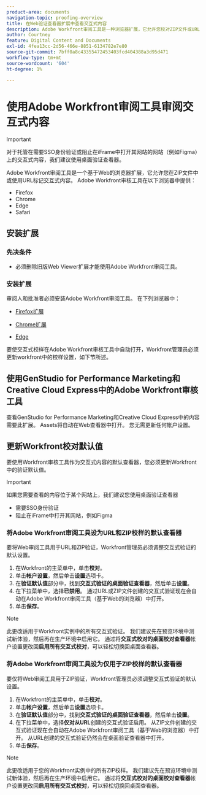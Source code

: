 ```yaml
---
product-area: documents
navigation-topic: proofing-overview
title: 在Web验证查看器扩展中查看交互式内容
description: Adobe Workfront审阅工具是一种浏览器扩展，它允许您校对ZIP文件或URL中的交互式内容。
author: Courtney
feature: Digital Content and Documents
exl-id: 4fea13cc-2d56-466e-8851-6134782e7e80
source-git-commit: 7bff0a8c43355472453403fcd404388a3d95d471
workflow-type: tm+mt
source-wordcount: '604'
ht-degree: 1%

---
```


# 使用Adobe Workfront审阅工具审阅交互式内容


>[!IMPORTANT]
>
> 对于托管在需要SSO身份验证或阻止在iFrame中打开其网站的网站（例如Figma）上的交互式内容，我们建议使用桌面验证查看器。

Adobe Workfront审阅工具是一个基于Web的浏览器扩展，它允许您在ZIP文件中或使用URL标记交互式内容。 Adobe Workfront审核工具在以下浏览器中提供：

* Firefox
* Chrome
* Edge
* Safari

## 安装扩展

### 先决条件

* 必须删除旧版Web Viewer扩展才能使用Adobe Workfront审阅工具。

### 安装扩展

审阅人和批准者必须安装Adobe Workfront审阅工具。 在下列浏览器中：

* [Firefox扩展](https://addons.mozilla.org/en-US/firefox/addon/adobe-workfront-review-tool/)

* [Chrome扩展](https://chromewebstore.google.com/detail/adobe-workfront-review-to/lhdepbgeilldghlfnankdnponhljpgml)

* [Edge](https://microsoftedge.microsoft.com/addons/detail/adobe-workfront-review-to/llhapmaiiddmcamgeapaipjpagnoijen)


要使交互式校样在Adobe Workfront审核工具中自动打开，Workfront管理员必须更新workfront中的校样设置，如下节所述。

## 使用GenStudio for Performance Marketing和Creative Cloud Express中的Adobe Workfront审核工具

查看GenStudio for Performance Marketing和Creative Cloud Express中的内容需要此扩展。 Assets将自动在Web查看器中打开。 您无需更新任何帐户设置。


## 更新Workfront校对默认值

要使用Workfront审核工具作为交互式内容的默认查看器，您必须更新Workfront中的验证默认值。

>[!IMPORTANT]
>
>如果您需要查看的内容位于某个网站上，我们建议您使用桌面验证查看器
>
>* 需要SSO身份验证
>* 阻止在iFrame中打开其网站，例如Figma

### 将Adobe Workfront审阅工具设为URL和ZIP校样的默认查看器

要将Web审阅工具用于URL和ZIP验证，Workfront管理员必须调整交互式验证的默认设置。

1. 在Workfront的主菜单中，单击&#x200B;**校对**。
1. 单击&#x200B;**帐户设置**，然后单击&#x200B;**设置**&#x200B;选项卡。
1. 在&#x200B;**验证默认值**&#x200B;部分中，找到&#x200B;**交互式验证的桌面验证查看器**，然后单击&#x200B;**设置**。
1. 在下拉菜单中，选择&#x200B;**已禁用**。 通过URL或ZIP文件创建的交互式验证现在会自动在Adobe Workfront审阅工具（基于Web的浏览器）中打开。
1. 单击&#x200B;**保存**。

>[!NOTE]
>
>此更改适用于Workfront实例中的所有交互式验证。 我们建议先在预览环境中测试新体验，然后再在生产环境中启用它。 通过将&#x200B;**交互式校对的桌面校对查看器**&#x200B;帐户设置更改回&#x200B;**启用所有交互式校对**，可以轻松切换回桌面查看器。

### 将Adobe Workfront审阅工具设为仅用于ZIP校样的默认查看器

要仅将Web审阅工具用于ZIP验证，Workfront管理员必须调整交互式验证的默认设置。

1. 在Workfront的主菜单中，单击&#x200B;**校对**。
1. 单击&#x200B;**帐户设置**，然后单击&#x200B;**设置**&#x200B;选项卡。
1. 在&#x200B;**验证默认值**&#x200B;部分中，找到&#x200B;**交互式验证的桌面验证查看器**，然后单击&#x200B;**设置**。
1. 在下拉菜单中，选择&#x200B;**仅对从URL**&#x200B;创建的交互式验证启用。 从ZIP文件创建的交互式验证现在会自动在Adobe Workfront审阅工具（基于Web的浏览器）中打开。 从URL创建的交互式验证仍然会在桌面验证查看器中打开。
1. 单击&#x200B;**保存**。

>[!NOTE]
>
>此更改适用于您的Workfront实例中的所有ZIP校样。 我们建议先在预览环境中测试新体验，然后再在生产环境中启用它。 通过将&#x200B;**交互式校对的桌面校对查看器**&#x200B;帐户设置更改回&#x200B;**启用所有交互式校对**，可以轻松切换回桌面查看器。


